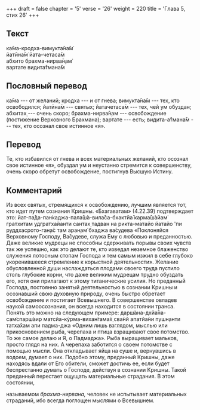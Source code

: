 +++
draft = false
chapter = '5'
verse = '26'
weight = 220
title = 'Глава 5, стих 26'
+++
## Текст

ка̄ма-кродха-вимукта̄на̄м̇  
йатӣна̄м̇ йата-четаса̄м  
абхито брахма-нирва̄н̣ам̇  
вартате видита̄тмана̄м

## Пословный перевод

ка̄ма --- от желаний; кродха --- и от гнева; вимукта̄на̄м --- тех, кто
освободился; йатӣна̄м --- святых; йатачетаса̄м --- тех, чей ум обуздан;
абхитах̣ --- очень скоро; брахма-нирва̄н̣ам --- освобождение (постижение
Верховного Брахмана); вартате --- есть; видита-а̄тмана̄м --- тех, кто
осознал свое истинное «я».

## Перевод

Те, кто избавился от гнева и всех материальных желаний, кто осознал свое
истинное «я», обуздал ум и неустанно стремится к совершенству, очень
скоро обретут освобождение, постигнув Высшую Истину.

## Комментарий

Из всех святых, стремящихся к освобождению, лучшим является тот, кто
идет путем сознания Кришны. «Бхагаватам» (4.22.39) подтверждает это:
йат-па̄да-пан̇каджа-пала̄ш́а-вила̄са-бхактйа̄ карма̄ш́айам̇ гратхитам
удгратхайанти сантах̣ тадван на рикта-матайо йатайо 'пи руддхасрото-ган̣а̄с
там аран̣ам̇ бхаджа ва̄судева «Поклоняйся Верховному Господу, Ва̄судеве,
служа Ему с любовью и преданностью. Даже великие мудрецы не способны
сдерживать порывы своих чувств так же успешно, как это делают те, кто
изведал неземное блаженство служения лотосным стопам Господа и тем самым
изжил в себе глубоко укоренившееся стремление к корыстной деятельности».
Желание обусловленной души наслаждаться плодами своего труда пустило
столь глубокие корни, что даже великим мудрецам трудно обуздать его,
хотя они прилагают к этому титанические усилия. Но преданный Господа,
постоянно занятый деятельностью в сознании Кришны и осознавший свою
духовную природу, очень быстро обретает освобождение и постигает
Всевышнего. В совершенстве овладев наукой самоосознания, он всегда
находится в состоянии транса. Понять это можно на следующем примере:
дарш́ана-дхйа̄на-сам̇спарш́аир матсйа-кӯрма-вихан̇гама̄х̣ сва̄нй апатйа̄ни
пушн̣анти татха̄хам апи падма-джа «Одним лишь взглядом, мыслью или
прикосновением рыба, черепаха и птица взращивают свое потомство. То же
самое делаю и Я, о Падмаджа». Рыба выращивает мальков, просто глядя на
них. А черепаха заботится о своем потомстве с помощью мысли. Она
откладывает яйца на суше и, вернувшись в водоем, думает о них. Подобно
этому, преданный Кришны, даже находясь вдали от Его обители, сможет
достичь ее, если будет беспрестанно думать о Господе, действуя в
сознании Кришны. Такой преданный перестает ощущать материальные
страдания. В этом состоянии,

называемом *брахма-нирвана,* человек не испытывает материальных
страданий, ибо всегда поглощен мыслями о Всевышнем.
